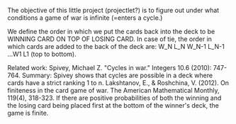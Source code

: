 The objective of this little project (projectlet?) is to figure out under what conditions a game of war is infinite (=enters a cycle.)

We define the order in which we put the cards back into the deck to be WINNING CARD ON TOP OF LOSING CARD. In case of tie, the order in which cards are added to the back of the deck are: W_N L_N W_N-1 L_N-1 ...W1 L1 (top to bottom). 

Related work: 
Spivey, Michael Z. "Cycles in war." Integers 10.6 (2010): 747-764. Summary: Spivey shows that cycles are possible in a deck where cards have a strict ranking 1 to n. 
Lakshtanov, E., & Roshchina, V. (2012). On finiteness in the card game of war. The American Mathematical Monthly, 119(4), 318-323. If there are positive probabilities of both the winning and the losing card being placed first at the bottom of the winner's deck, the game is finite.

